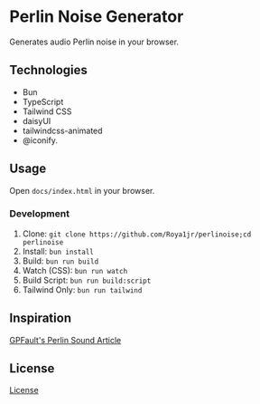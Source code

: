 # Perlin Noise Generator

Generates audio Perlin noise in your browser.

## Technologies

* Bun
* TypeScript
* Tailwind CSS
* daisyUI
* tailwindcss-animated
* @iconify.

## Usage

Open `docs/index.html` in your browser.

### Development

1. Clone: `git clone https://github.com/Roya1jr/perlinoise;cd perlinoise`
2. Install: `bun install`
3. Build: `bun run build`
4. Watch (CSS): `bun run watch`
5. Build Script: `bun run build:script`
6. Tailwind Only: `bun run tailwind`

## Inspiration

[GPFault&#39;s Perlin Sound Article](https://gpfault.net/posts/perlin-sound.txt.html)

## License

[License](./LICENSE)
